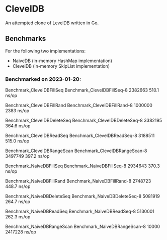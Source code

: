 # ClevelDB

An attempted clone of LevelDB written in Go.

## Benchmarks

For the following two implementations:
- NaiveDB (in-memory HashMap implementation)
- ClevelDB (in-memory SkipList implementation)

### Benchmarked on 2023-01-20:

Benchmark_ClevelDBFillSeq
Benchmark_ClevelDBFillSeq-8     	 2382663	       510.1 ns/op

Benchmark_ClevelDBFillRand
Benchmark_ClevelDBFillRand-8    	 1000000	      2383 ns/op

Benchmark_ClevelDBDeleteSeq
Benchmark_ClevelDBDeleteSeq-8   	 3382195	       364.6 ns/op

Benchmark_ClevelDBReadSeq
Benchmark_ClevelDBReadSeq-8     	 3188511	       515.0 ns/op

Benchmark_ClevelDBRangeScan
Benchmark_ClevelDBRangeScan-8   	 3497749	       397.2 ns/op

Benchmark_NaiveDBFillSeq
Benchmark_NaiveDBFillSeq-8      	 2934643	       370.3 ns/op

Benchmark_NaiveDBFillRand
Benchmark_NaiveDBFillRand-8     	 2748723	       448.7 ns/op

Benchmark_NaiveDBDeleteSeq
Benchmark_NaiveDBDeleteSeq-8    	 5081919	       264.7 ns/op

Benchmark_NaiveDBReadSeq
Benchmark_NaiveDBReadSeq-8      	 5130001	       262.3 ns/op

Benchmark_NaiveDBRangeScan
Benchmark_NaiveDBRangeScan-8    	   10000	   2417228 ns/op